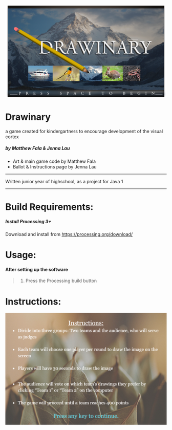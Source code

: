 ![alt text](https://github.com/matthewfala/drawinary/blob/master/Drawinary_Final/data/DrawinaryTitleScreen.png)

# Drawinary
a game created for kindergartners to encourage development of the visual cortex
##### by Matthew Fala & Jenna Lau
* Art & main game code by Matthew Fala
* Ballot & Instructions page by Jenna Lau
_________
Written junior year of highschool, as a project for Java 1
_________

# Build Requirements:
##### Install Processing 3+
Download and install from https://processing.org/download/

# Usage:
#### After setting up the software
> 1) Press the Processing build button

# Instructions:
![alt text](https://github.com/matthewfala/drawinary/blob/master/Drawinary_Final/data/backg.png)
